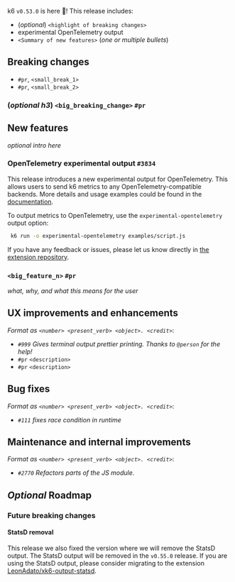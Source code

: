k6 `v0.53.0` is here 🎉! This release includes:

- (_optional_) `<highlight of breaking changes>`
- experimental OpenTelemetry output
- `<Summary of new features>` (_one or multiple bullets_)


## Breaking changes

- `#pr`, `<small_break_1>`
- `#pr`, `<small_break_2>`

### (_optional h3_) `<big_breaking_change>` `#pr`

## New features

_optional intro here_

### OpenTelemetry experimental output `#3834`

This release introduces a new experimental output for OpenTelemetry. This allows users to send k6 metrics to any OpenTelemetry-compatible backends. More details and usage examples could be found in the [documentation](https://grafana.com/docs/k6/latest/results-output/real-time/opentelemetry/).

To output metrics to OpenTelemetry, use the `experimental-opentelemetry` output option:

```bash
 k6 run -o experimental-opentelemetry examples/script.js
```

If you have any feedback or issues, please let us know directly in [the extension repository](https://github.com/grafana/xk6-output-opentelemetry/issues).

### `<big_feature_n>` `#pr`

_what, why, and what this means for the user_

## UX improvements and enhancements

_Format as `<number> <present_verb> <object>. <credit>`_:

- _`#999` Gives terminal output prettier printing. Thanks to `@person` for the help!_
- `#pr` `<description>`
- `#pr` `<description>`

## Bug fixes

_Format as `<number> <present_verb> <object>. <credit>`_:
- _`#111` fixes race condition in runtime_

## Maintenance and internal improvements

_Format as `<number> <present_verb> <object>. <credit>`_:
- _`#2770` Refactors parts of the JS module._

## _Optional_ Roadmap

### Future breaking changes

#### StatsD removal

This release we also fixed the version where we will remove the StatsD output. The StatsD output will be removed in the `v0.55.0` release. If you are using the StatsD output, please consider migrating to the extension [LeonAdato/xk6-output-statsd](https://github.com/LeonAdato/xk6-output-statsd).

